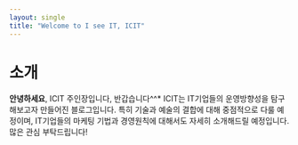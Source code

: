 ```yaml
---
layout: single
title: "Welcome to I see IT, ICIT" 
--- 
```

# 소개

**안녕하세요**, ICIT 주인장입니다, 반갑습니다^^*
ICIT는 IT기업들의 운영방향성을 탐구해보고자 만들어진 블로그입니다. 특히 기술과 예술의 결합에 대해 중점적으로 다룰 예정이며, IT기업들의 마케팅 기법과 경영원칙에 대해서도 자세히 소개해드릴 예정입니다. 많은 관심 부탁드립니다!
